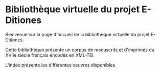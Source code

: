 <div class="body-text">

# Bibliothèque virtuelle du projet E-Ditiones

Bienvenue sur la page d'accueil de la bibliothèque virtuelle du projet E-Ditiones.

Cette bibliothèque présente un corpus de manuscrits et d'imprimés du XVIIe siècle français encodés en XML-TEI.

L'index présente les différentes oeuvres disponibles.

</div>